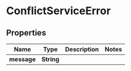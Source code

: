 

# ConflictServiceError

## Properties

Name | Type | Description | Notes
------------ | ------------- | ------------- | -------------
**message** | **String** |  | 



